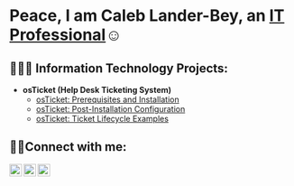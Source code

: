 <h1>Peace, I am Caleb Lander-Bey, an <a href="https://linkedin.com/in/Josh">IT Professional</a>☺</h1>

<h2>👨🏿‍💻 Information Technology Projects:</h2>

- <b>osTicket (Help Desk Ticketing System)</b>
  - [osTicket: Prerequisites and Installation](https://github.com/calebdagreat/osticket-prereqs)
  - [osTicket: Post-Installation Configuration](https://github.com/calebdagreat/post-install-config)
  - [osTicket: Ticket Lifecycle Examples](https://github.com/calebdagreat/ticket-lifecycle)


<h2>🤳🏽Connect with me:</h2>

[<img align="left" alt="Josh | Twitter" width="22px" src="https://cdn.jsdelivr.net/npm/simple-icons@v3/icons/twitter.svg" />][twitter]
[<img align="left" alt="Josh | LinkedIn" width="22px" src="https://cdn.jsdelivr.net/npm/simple-icons@v3/icons/linkedin.svg" />][linkedin]
[<img align="left" alt="Josh | Instagram" width="22px" src="https://cdn.jsdelivr.net/npm/simple-icons@v3/icons/instagram.svg" />][instagram]

[twitter]: https://x.com/calebdagreat13
[instagram]: https://www.instagram.com/calebdagreat13
[linkedin]: https://www.linkedin.com/in/caleb-lander-bey/
